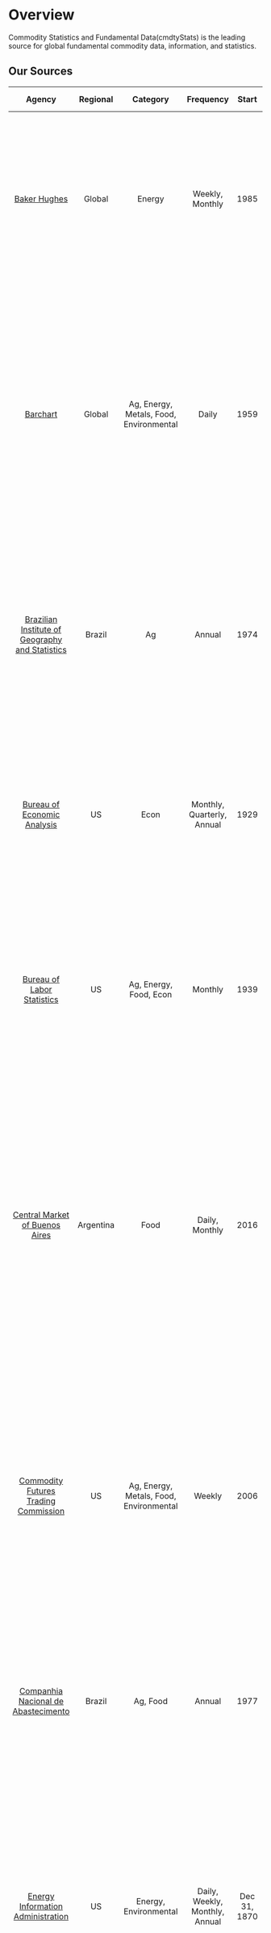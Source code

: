 # Overview



Commodity Statistics and Fundamental Data(cmdtyStats) is the leading source for global fundamental commodity data, information, and statistics.

## Our Sources

|Agency                  |  Regional    | Category   | Frequency   | Start  | Description| Detailed Information|
| :---------------------:| :----------: | :----------:  | :----------: |  :----------: | :----------: | :----------: |
| [Baker Hughes](https://www.barchart.com/cmdty/data/fundamental/explore/BH) |Global|Energy| Weekly, Monthly| 1985 | The Baker Hughes provides weekly and monthly census of the number of drilling rigs actively exploring for or developing oil or natural gas in the United States, Canada and outside North America. | [Docs & FAQs](content/BakerHughes)|
| [Barchart](https://www.barchart.com/cmdty/data/fundamental/explore/Barchart) |Global|Ag, Energy, Metals, Food, Environmental | Daily | 1959| Daily values of global futures volume and open interest in both nominal and notional terms. Notional values of futures volume and open interest allow for comparisons across exchange venues and investment vehicle. Easily compare the value traded between OTC products, ETFs, and futures. |[Docs & FAQs](content/Barchart)|
| [Brazilian Institute of Geography and Statistics](https://www.barchart.com/cmdty/data/fundamental/explore/IBGE) |Brazil|Ag| Annual|  1974 | Brazilian Institute of Geography and Statistics (IBGE) investigates information on agricultural establishments and agricultural activities developed inside Brazil, aiming at producing either for living or sales. |[Docs & FAQs](content/IBGE)|
| [Bureau of Economic Analysis](https://www.barchart.com/cmdty/data/fundamental/explore/BEA) |US|Econ| Monthly, Quarterly, Annual |1929 | The U.S. Bureau of Economic Analysis provides accurate and objective data about the US economy including US GDP, consumer spending, personal income and saving numbers etc. |[Docs & FAQs](content/BEA)|
| [Bureau of Labor Statistics](https://www.barchart.com/cmdty/data/fundamental/explore/BLS) |US|Ag, Energy, Food, Econ| Monthly | 1939 | The Bureau of Labor Statistics measures labor market activity, working conditions, price changes, and productivity in the U.S. economy to support public and private decision making.|[Docs & FAQs](content/BLS)|
| [Central Market of Buenos Aires](https://www.barchart.com/cmdty/data/fundamental/explore/MCDBA) |﻿Argentina|Food| Daily, Monthly| 2016 | The Central Market of Buenos Aires is the fruit and vegetable trading center that supplies the Autonomous City of Buenos Aires and Greater Buenos Aires. List of prices of fruits and vegetables that arise from the survey carried out in the Central Market of Buenos Aires by the Department of Statistics and Prices, and by the Social Commitment of Supply. |[Docs & FAQs](content/MCDBA)|
| [Commodity Futures Trading Commission](https://www.barchart.com/cmdty/data/fundamental/explore/CFTC) |US|Ag, Energy, Metals, Food, Environmental| Weekly | 2006 | The Commitment of Traders (COT) report, produced by the Commodity Futures Trading Commission, is a weekly publication that shows the aggregate holdings of different participants in the U.S. futures market. Data is available from the disaggregated report. |[Docs & FAQs](content/CFTC)|
| [Companhia Nacional de Abastecimento](https://www.barchart.com/cmdty/data/fundamental/explore/CONAB) |Brazil|Ag, Food| Annual|  1977 | In order to provide data and strategic information and to comply with the Agricultural Policy, CONAB is responsible for surveying and evaluating the Brazilian crops of grains, fibers, coffee and sugar cane.|[Docs & FAQs](content/CONAB)|
| [Energy Information Administration](https://www.barchart.com/cmdty/data/fundamental/explore/EIA) |US|Energy, Environmental| Daily, Weekly, Monthly, Annual | Dec 31, 1870 | The U.S. Energy Information Administration (EIA) collects, analyzes, and disseminates independent and impartial energy information to promote sound policymaking, efficient markets, and public understanding of energy and its interaction with the economy and the environment. |[Docs & FAQs](content/EIA)|
| [European Statistical Office](https://www.barchart.com/cmdty/data/fundamental/explore/EuroStat) |﻿European Union (EU)|Ag, Energy, Food, Environmental, Econ | Annual | Dec 31, 1997 | The Eurostat produces European statisitics in partnership with National Statistical Institutes and other national authorities in the EU Member States providing high quality statistics and data on Europe. |[Docs & FAQs](content/Eurostat)|
| [Malaysian Palm Oil Board](https://www.barchart.com/cmdty/data/fundamental/explore/MPOB) |﻿Malaysia|Food| Daily| Jan 02, 2008 | The Malaysian Palm Oil Board releases daily wholesale prices for Crude Palm Oil to help palm oil industry to plan their trading and business decisions faster and more accurately. |[Docs & FAQs](content/MPOB)|
| [Ministry of Agriculture of Argentina](https://www.barchart.com/cmdty/data/fundamental/explore/MAGYP) |﻿Argentina|Ag, Food| Annual| Dec 31, 1969 | MAGYP plans and executes public policies related to the agricultural, livestock, dairy and fishing sectors, seeking the proper balance between productivity, sustainability and territorial distribution. It also provides the series of agricultural statistics, by crop, season, province and party department of the Argentine Republic. |[Docs & FAQs](content/MAGYP)|
| [Statistics Canada](https://www.barchart.com/cmdty/data/fundamental/explore/StatCan)  |﻿Canada|Ag, Energy, Food, Environmental, Econ| Monthly, Quarterly, Annual | Jan 01, 1906 | Statistics Canada produces important statistics to better understand the Canada's population, resources, economy and agriculture. |[Docs & FAQs](content/StatCan)|
| [United States Census Bureau](https://www.barchart.com/cmdty/data/fundamental/explore/USCB) |US|Metals, Econ| Monthly| 	Dec 31, 1997 | The United States Census Bureau (USCB) is the nation's leading provider of quality data about its people and economy. Their Economic Indicators data set provides information on advance economic indicators, construction spending, manufacturing and trade inventories and sales, new residential construction and sales. |[Docs & FAQs](content/USCB)|
| [United States Department of Agriculture](https://www.barchart.com/cmdty/data/fundamental/explore/USDA) |Global|Ag, Energy, Food, Environmental| Weekly, Monthly, Quarterly, Annual | Dec 01, 1866 | The USDA provides data on production, consumption, stocks and price received for variety of agricultural commodities produced in the US. |[Docs & FAQs](content/USDA)|
| [US Army Corps of Engineers](https://www.barchart.com/cmdty/data/fundamental/explore/USACE) |US|Ag| Weekly | Jan 04, 2003 | The USACE provides weekly information on the amount (in tons), location, and commodity of barged grain, along with the number, location, direction, and type of barges transiting the last lock on the Mississippi River and its tributaries. |[Docs & FAQs](content/USACE)|


## How Can I Access It?

Users can generally access the content through either software or an enterprise data solution.  

**Software Consumption** - Individual users can subscribe to the data for use in our trading and analytics software.  Single users can register directly through us and pricing is standard for most CPN contributor datasets.  For teams and large groups of users, bulk pricing may be available.
* [cmdtyView Pro](https://www.barchart.com/cmdty/trading/cmdtyview) - This is our flagship software product for commodity trading and analytics.  Access any data you subscribe to from the CPN alongside all of our other content.
* [cmdtyView Excel](https://www.barchart.com/cmdty/trading/cmdtyview-excel) - Our Excel Add-in that is included with your cmdtyView Pro subscription, but can be subscribed to as a standalone service.  With the flexibility of Excel, and all of the same data you get in cmdtyView, the possibilities for what you can build are endless.

**Enterprise Data Solution**  - Many firms want to be able to use data from our contributors throughout their organization and within various risk systems, data reporting tools, or other 3rd-party software.  We can deliver data via API, SFTP, or other data transfer services subject to client requirements.  Pricing will generally depend on how the data is used throughout the organization, who can access it, and the breadth of coverage.  For some providers we have set pricing and for others we will work with the client and the provider to establish a use case and find a package that meets everyone's goals.

In summary, you simply pay Barchart for use of our software and/or any technology fees associated with delivering of the data.  Any fees associated with the content of our CPN contributors are set by them.  By subscribing through us, you get to use the data in our purpose-built software products, and can use it alongside any other content that you get from Barchart - we basically simplify everything from user access through to billing.

## Product Roadmap
We are always looking at onboarding datasets that align with our clients.  If you're a client who would like to receive a data report of interest through our services please reach out to cmdty@barchart.com.


## Support and Feature Requests
For level one support, please email mds@barchart.com and a ticket will be automatically generated to track your request.

Feature requests can be submitted to cmdty@barchart.com. 

## Terms

* Interested in a trial? Let us know and we’ll get you started.
* Just a heads up, data is for internal use only. Redistribution is expressly prohibited.
* For more information, contact us directly at cmdty@barchart.com. We’d be happy to answer any questions you may have.



